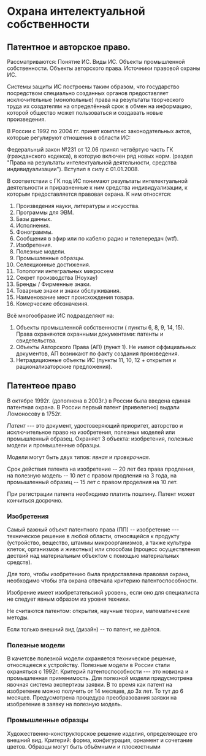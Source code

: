 # Охрана интелектуальной собственности #
## Патентное и авторское право. ##

Рассматриваются: Понятие ИС. Виды ИС. Объекты промышленной
собственности. Объекты авторского права. Источники правовой охраны ИС.

Системы защиты ИС построены таким образом, что государство
посредством специально созданных органов предоставляет исключительные
(монопольные) права на результаты творческого труда их создателям на
определённый срок в обмен на информацию, которой общество может
пользоваться и создавать новые произведения.

В России с 1992 по 2004 гг. принят комплекс законодательных актов,
которые регулируют отношения в области ИС:

 Федеральный закон №231 от 12.06 принял четвёртую часть ГК
(гражданского кодекса), в которую включен ряд новых норм. (раздел
"Права на результаты интелектуальной деятельности, средства
индивидуализации"). Вступил в силу с 01.01.2008.

В соответствии с ГК под ИС понимают результаты интелектуальной
деятельности и приравненные к ним средства индивидуализации, к которым
предоставляется правовая охрана. К ним относятся:

1. Произведения науки, литературы и искусства.
2. Программы для ЭВМ.
3. Базы данных.
4. Исполнения.
5. Фонограммы.
6. Сообщения в эфир или по кабелю радио и телепередач (wtf).
7. Изобретения.
8. Полезные модели.
9. Промышленные образцы.
10. Селекционные достижения.
11. Топологии интегральных микросхем
12. Секрет производства (Ноухау)
13. Бренды / Фирменные знаки.
14. Товарные знаки и знаки обслуживания.
15. Наименование мест происхождения товара.
16. Комерческие обозначеиня.

Всё многообразие ИС подразделяют на:
1. Объекты промышленной собственности ( пункты 6, 8, 9, 14, 15).
   Права охраняются охранными документами: патенты и свидетельства.
2. Объекты Авторского Права (АП) (пункт 1). Не имеют оффициальных
   документов, АП возникают по факту создания произведения.  
3. Нетрадиционные объекты ИС (пункты 11, 10, 12 + открытия и
   рационализаторские предложения).

## Патентеое право ##
В октябре 1992г. (дополнена в 2003г.) в России была введена единая
патентная охрана. В России первый патент (привелегию) выдали
Ломоносову в 1752г.

*Патент* --- это документ, удостоверяющий приоритет, авторство и
исключительное право на изобретения, полезных моделей или промышленный
образец. Охраняет 3 объекта: изобретения, полезные модели и
промышленные образцы.

Модели могут быть двух типов: *явная* и *проверочная*.

Срок действия патента на изобретение -- 20 лет без права продления, на
полезную модель -- 10 лет с правом продления на 3 года, на
промышленный образец -- 15 лет с правом проделния на 10 лет.

При регистрации патента необходимо платить пошлину. Патент может
кончиться досрочно.

### Изобретения  ###

Самый важный объект патентного права (ПП) -- изобретение ---
техническое решение в любой области, относящейся к продукту
(устройство, вещество, штаммы микроорганизмов, а также культура
клеток, организмов и животных) или способам (процесс осуществления
дествий над материальным объектом с помощью материальных средств).

Для того, чтобы изобретению была предоставлена правовая охрана,
необходимо чтобы эта охрана отвечала критерию патентоспособности.

Изобрение имеет изобретательсикй уровень, если оно для специалиста не
следует явным образом из уровня техники.

Не считаются патентом: открытия, научные теории, математические
методы.

Если только внешний вид (дизайн) -- то патент, не даётся.

### Полезные модели ###

В качетсве полезной модели охраняется техническое решение, относящееся
к устройству. Полезные модели в России стали охраняться с
1992г. Критерий патентоспособности --- это новизна и промышленная
применимость. Для полезной модели придусмотрена явочная система
экспертизы заявки. В то время как патент на изобретение можно получить
от 14 месяцев, до 3х лет. То тут до 6 месяцев. Предусмотрена процедура
преобразования заявки на изобретение в заявку на полезную модель.

### Промышленные образцы  ###

Художественно-конструкторское решение изделия, определяющее его
внешний вид. Критерий: форма, конфигурация, орнамент и сочетание
цветов. Образцы могут быть объёмными и плоскостными
